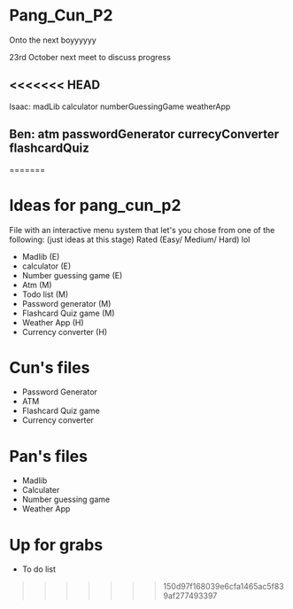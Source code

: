 # Pang_Cun_P2
Onto the next boyyyyyy

23rd October next meet to discuss progress

<<<<<<< HEAD
---------------------------------
Isaac:
madLib
calculator
numberGuessingGame
weatherApp

Ben:
atm
passwordGenerator
currecyConverter
flashcardQuiz
-----------------------------------
=======
# Ideas for pang_cun_p2
File with an interactive menu system that let's you chose from one of the following: (just ideas at this stage)
Rated (Easy/ Medium/ Hard) lol
- Madlib (E)
- calculator (E)
- Number guessing game (E)
- Atm (M)
- Todo list (M)
- Password generator (M)
- Flashcard Quiz game (M)
- Weather App (H)
- Currency converter (H)

# Cun's files
- Password Generator
- ATM
- Flashcard Quiz game
- Currency converter

# Pan's files
- Madlib
- Calculater
- Number guessing game
- Weather App 

# Up for grabs
- To do list 

>>>>>>> 150d97f168039e6cfa1465ac5f839af277493397

